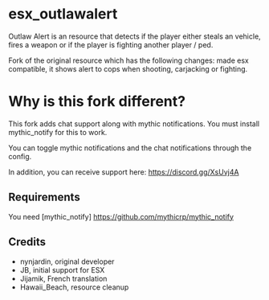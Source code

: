 # esx_outlawalert

Outlaw Alert is an resource that detects if the player either steals an vehicle, fires a weapon or if the player is fighting another player / ped.

Fork of the original resource which has the following changes: made esx compatible, it shows alert to cops when shooting, carjacking or fighting.

# Why is this fork different?

This fork adds chat support along with mythic notifications.
You must install mythic_notify for this to work.

You can toggle mythic notifications and the chat notifications through the config.

In addition, you can receive support here: https://discord.gg/XsUvj4A

## Requirements

You need [mythic_notify] https://github.com/mythicrp/mythic_notify

## Credits

- nynjardin, original developer
- JB, initial support for ESX
- Jijamik, French translation
- Hawaii_Beach, resource cleanup
